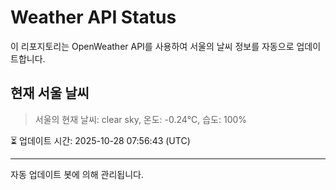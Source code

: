 
# Weather API Status

이 리포지토리는 OpenWeather API를 사용하여 서울의 날씨 정보를 자동으로 업데이트합니다.

## 현재 서울 날씨
> 서울의 현재 날씨: clear sky, 온도: -0.24°C, 습도: 100%

⏳ 업데이트 시간: 2025-10-28 07:56:43 (UTC)

---
자동 업데이트 봇에 의해 관리됩니다.
